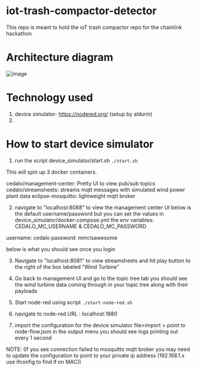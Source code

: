# iot-trash-compactor-detector

This repo is meant to hold the ioT trash compactor repo for the chainlink hackathon

# Architecture diagram

![image](https://user-images.githubusercontent.com/24983889/197676480-e4ee0e6c-4fce-433b-989c-81ff764ff9a7.png)

# Technology used

1. device simulator- https://nodered.org/ (setup by aldurin)
2.

# How to start device simulator

1. run the script device_simulator/start.sh
   `./start.sh`

This will spin up 3 docker containers.

cedalo/management-center: Pretty UI to view pub/sub topics
cedalo/streamsheets: streams mqtt messages with simulated wind power plant data
eclipse-mosquitto: lightweight mqtt broker

2. navigate to "localhost:8088" to view the management center UI below is the default username/password but you can set the values in device_simulator/docker-compose.yml the env variables: CEDALO_MC_USERNAME & CEDALO_MC_PASSWORD

username: cedalo
password: mmcisawesome

below is what you should see once you login

3. Navigate to "localhost:8081" to view streamsheets and hit play button to the right of the box labeled "Wind Turbine"

4. Go back to management UI and go to the topic tree tab you should see the wind turbine data coming through in your topic tree along with their payloads

5. Start node-red using script `./start-node-red.sh`

6. navigate to node-red URL : localhost:1880

7. import the configuration for the device simulator file>import > point to node-flow.json in the output menu you should see logs printing out every 1 second

NOTE: (If you see connection failed to mosquitto mqtt broker you may need to update the configuration to point to your private ip address (192.168.1.x use ifconfig to find if on MAC))
